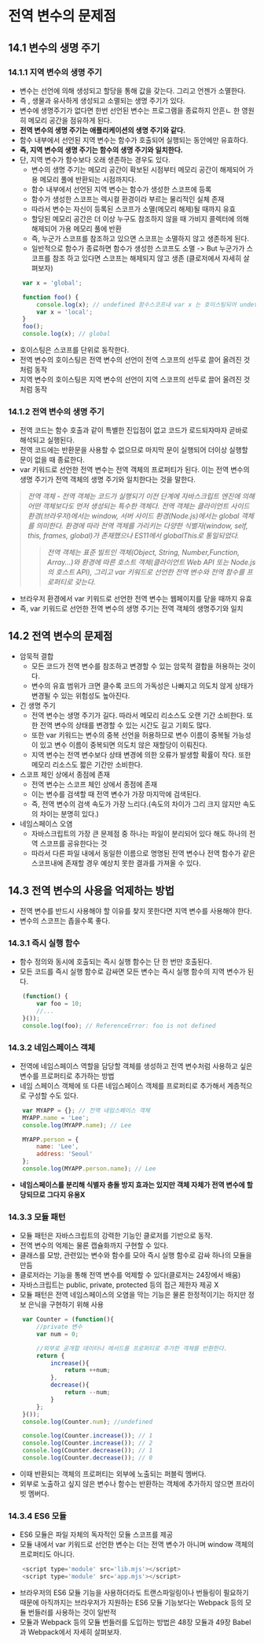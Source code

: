 # 전역 변수의 문제점
## 14.1 변수의 생명 주기
### 14.1.1 지역 변수의 생명 주기
- 변수는 선언에 의해 생성되고 할당을 통해 값을 갖는다. 그리고 언젠가 소멸한다.
- 즉 , 생물과 유사하게 생성되고 소멸되는 생명 주기가 있다.
- 변수에 생명주기가 없다면 한번 선언된 변수는 프로그램을 종료하지 안흔ㄴ 한 영원히 메모리 공간을 점유하게 된다.
- **전역 변수의 생명 주기는 애플리케이션의 생명 주기와 같다.**
- 함수 내부에서 선언된 지역 변수는 함수가 호출되어 실행되는 동안에만 유효하다.
- **즉, 지역 변수의 생명 주기는 함수의 생명 주기와 일치한다.**
- 단, 지역 변수가 함수보다 오래 생존하는 경우도 있다.
    - 변수의 생명 주기는 메모리 공간이 확보된 시점부터 메모리 공간이 해제되어 가용 메모리 풀에 반환되는 시점까지다.
    - 함수 내부에서 선언된 지역 변수는 함수가 생성한 스코프에 등록
    - 함수가 생성한 스코프는 렉시컬 환경이라 부르는 물리적인 실체 존재
    - 따라서 변수는 자신이 등록된 스코프가 소멸(메모리 해제)될 때까지 유효
    - 할당된 메모리 공간은 더 이상 누구도 참조하지 않을 때 가비지 콜렉터에 의해 해제되어 가용 메모리 풀에 반환
    - 즉, 누군가 스코프를 참조하고 있으면 스코프는 소멸하지 않고 생존하게 된다.
    - 일반적으로 함수가 종료하면 함수가 생성한 스코프도 소멸 -> But 누군가가 스코프를 참조 하고 있다면 스코프는 해제되지 않고 생존 (클로저에서 자세히 살펴보자)
```javascript
    var x = 'global';

    function foo() {
        console.log(x); // undefined 함수스코프내 var x 는 호이스팅되어 undefined 상태임
        var x = 'local';
    }
    foo();
    console.log(x); // global
```

- 호이스팅은 스코프를 단위로 동작한다.
- 전역 변수의 호이스팅은 전역 변수의 선언이 전역 스코프의 선두로 끌어 올려진 것처럼 동작
- 지역 변수의 호이스팅은 지역 변수의 선언이 지역 스코프의 선두로 끌어 올려진 것처럼 동작

### 14.1.2 전역 변수의 생명 주기
- 전역 코드는 함수 호출과 같이 특별한 진입점이 없고 코드가 로드되자마자 곧바로 해석되고 실행된다.
- 전역 코드에는 반환문을 사용할 수 없으므로 마지막 문이 실행되어 더이상 실행할 문이 없을 때 종료한다.
- var 키워드로 선언한 전역 변수는 전역 객체의 프로퍼티가 된다. 이는 전역 변수의 생명 주기가 전역 객체의 생명 주기와 일치한다는 것을 말한다.

>_전역 객체 - 전역 객체는 코드가 실행되기 이전 단계에 자바스크립트 엔진에 의해 어떤 객체보다도 먼저 생성되는 특수한 객체다. 전역 객체는 클라이언트 사이드 환경(브라우저)에서는 window, 서버 사이드 환경(Node.js)에서는 global 객체를 의미한다. 환경에 따라 전역 객체를 가리키는 다양한 식별자(window, self, this, frames, global)가 존재했으나 ES11에서 globalThis로 통일되었다._
>>_전역 객체는 표준 빌트인 객체(Object, String, Number,Function, Array...)와 환경에 따른 호스트 객체(클라이언트 Web API 또는 Node.js의 호스트 API), 그리고 var 키워드로 선언한 전역 변수와 전역 함수를 프로퍼티로 갖는다._

- 브라우저 환경에서 var 키워드로 선언한 전역 변수는 웹페이지를 닫을 때까지 유효
- 즉, var 키워드로 선언한 전역 변수의 생명 주기는 전역 객체의 생명주기와 일치

## 14.2 전역 변수의 문제점
- 암묵적 결합
    - 모든 코드가 전역 변수를 참조하고 변경할 수 있는 암묵적 결합을 허용하는 것이다.
    - 변수의 유효 범위가 크면 클수록 코드의 가독성은 나빠지고 의도치 않게 상태가 변경될 수 있는 위험성도 높아진다.
- 긴 생명 주기
    - 전역 변수는 생명 주기가 길다. 따라서 메모리 리소스도 오랜 기간 소비한다. 또한 전역 변수의 상태를 변경할 수 있는 시간도 길고 기회도 많다.
    - 또한 var 키워드는 변수의 중복 선언을 허용하므로 변수 이름이 중복될 가능성이 있고 변수 이름이 중복되면 의도치 않은 재할당이 이뤄진다.
    - 지역 변수는 전역 변수보다 상태 변경에 의한 오류가 발생할 확률이 작다. 또한 메모리 리소스도 짧은 기간만 소비한다.
- 스코프 체인 상에서 종점에 존재
    - 전역 변수는 스코프 체인 상에서 종점에 존재
    - 이는 변수를 검색할 때 전역 변수가 가장 마지막에 검색된다.
    - 즉, 전역 변수의 검색 속도가 가장 느리다.(속도의 차이가 그리 크지 않지만 속도의 차이는 분명히 있다.)
- 네임스페이스 오염
    - 자바스크립트의 가장 큰 문제점 중 하나는 파일이 분리되어 있다 해도 하나의 전역 스코프를 공유한다는 것
    - 따라서 다른 파일 내에서 동일한 이름으로 명명된 전역 변수나 전역 함수가 같은 스코프내에 존재할 경우 예상치 못한 결과를 가져올 수 있다.

## 14.3 전역 변수의 사용을 억제하는 방법
- 전역 변수를 반드시 사용해야 할 이유를 찾지 못한다면 지역 변수를 사용해야 한다.
- 변수의 스코프는 좁을수록 좋다.

### 14.3.1 즉시 실행 함수
- 함수 정의와 동시에 호출되는 즉시 실행 함수는 단 한 번만 호출된다.
- 모든 코드를 즉시 실행 함수로 감싸면 모든 변수는 즉시 실행 함수의 지역 변수가 된다.
```javascript
    (function() {
        var foo = 10;
        //...
    }());
    console.log(foo); // ReferenceError: foo is not defined
```

### 14.3.2 네임스페이스 객체
- 전역에 네임스페이스 역할을 담당할 객체를 생성하고 전역 변수처럼 사용하고 싶은 변수를 프로퍼티로 추가하는 방법
- 네임 스페이스 객체에 또 다른 네임스페이스 객체를 프로퍼티로 추가해서 계층적으로 구성할 수도 있다.
```javascript
    var MYAPP = {}; // 전역 네임스페이스 객체
    MYAPP.name = 'Lee';
    console.log(MYAPP.name); // Lee

    MYAPP.person = {
        name: 'Lee',
        address: 'Seoul'
    };
    console.log(MYAPP.person.name); // Lee
```
- **네임스페이스를 분리해 식별자 충돌 방지 효과는 있지만 객체 자체가 전역 변수에 할당되므로 그다지 유용X**

### 14.3.3 모듈 패턴
- 모듈 패턴은 자바스크립트의 강력한 기능인 클로저를 기반으로 동작.
- 전역 변수의 억제는 물론 캡슐화까지 구현할 수 있다.
- 클래스를 모방, 관련있는 변수와 함수를 모아 즉시 실행 함수로 감싸 하나의 모듈을 만듬
- 클로저라는 기능을 통해 전역 변수를 억제할 수 있다(클로저는 24장에서 배움)
- 자바스크립트는 public, private, protected 등의 접근 제한자 제공 X
- 모듈 패턴은 전역 네임스페이스의 오염을 막는 기능은 물론 한정적이기는 하지만 정보 은닉을 구현하기 위해 사용
```javascript
    var Counter = (function(){
        //private 변수
        var num = 0;

        //외부로 공개할 데이터나 메서드를 프로퍼티로 추가한 객체를 반환한다.
        return {
            increase(){
                return ++num;
            },
            decrease(){
                return --num;
            }
        };
    }());
    console.log(Counter.num); //undefined

    console.log(Counter.increase()); // 1
    console.log(Counter.increase()); // 2
    console.log(Counter.decrease()); // 1
    console.log(Counter.decrease()); // 0
```
- 이때 반환되는 객체의 프로퍼티는 외부에 노출되는 퍼블릭 멤버다.
- 외부로 노출하고 싶지 않은 변수나 함수는 반환하는 객체에 추가하지 않으면 프라이빗 멤버다.

### 14.3.4 ES6 모듈
- ES6 모듈은 파일 자체의 독자적인 모듈 스코프를 제공
- 모듈 내에서 var 키워드로 선언한 변수는 더는 전역 변수가 아니며 window 객체의 프로퍼티도 아니다.
```javascript
    <script type='module' src='lib.mjs'></script>
    <script type='module' src='app.mjs'></script>
```
- 브라우저의 ES6 모듈 기능을 사용하더라도 트랜스파일링이나 번들링이 필요하기 때문에 아직까지는 브라우저가 지원하는 ES6 모듈 기능보다는 Webpack 등의 모듈 번들러를 사용하는 것이 일반적
- 모듈과 Webpack 등의 모듈 번들러를 도입하는 방법은 48장 모듈과 49장 Babel과 Webpack에서 자세히 살펴보자.